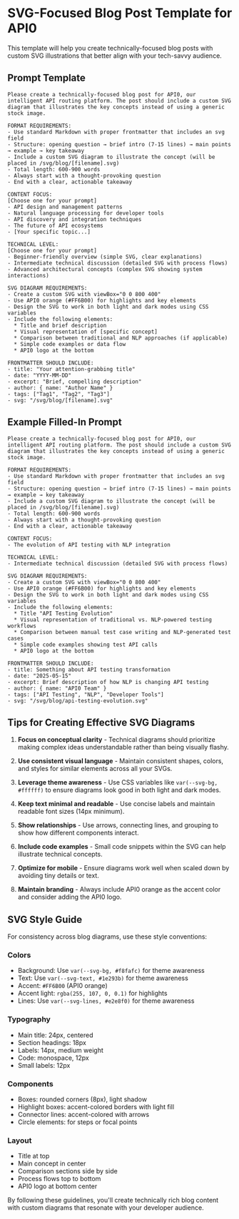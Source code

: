 # SVG-Focused Blog Post Template for API0

This template will help you create technically-focused blog posts with custom SVG illustrations that better align with your tech-savvy audience.

## Prompt Template

```
Please create a technically-focused blog post for API0, our intelligent API routing platform. The post should include a custom SVG diagram that illustrates the key concepts instead of using a generic stock image.

FORMAT REQUIREMENTS:
- Use standard Markdown with proper frontmatter that includes an svg field
- Structure: opening question → brief intro (7-15 lines) → main points → example → key takeaway
- Include a custom SVG diagram to illustrate the concept (will be placed in /svg/blog/[filename].svg)
- Total length: 600-900 words
- Always start with a thought-provoking question
- End with a clear, actionable takeaway

CONTENT FOCUS:
[Choose one for your prompt]
- API design and management patterns
- Natural language processing for developer tools
- API discovery and integration techniques
- The future of API ecosystems
- [Your specific topic...]

TECHNICAL LEVEL:
[Choose one for your prompt]
- Beginner-friendly overview (simple SVG, clear explanations)
- Intermediate technical discussion (detailed SVG with process flows)
- Advanced architectural concepts (complex SVG showing system interactions)

SVG DIAGRAM REQUIREMENTS:
- Create a custom SVG with viewBox="0 0 800 400"
- Use API0 orange (#FF6B00) for highlights and key elements
- Design the SVG to work in both light and dark modes using CSS variables
- Include the following elements:
  * Title and brief description
  * Visual representation of [specific concept]
  * Comparison between traditional and NLP approaches (if applicable)
  * Simple code examples or data flow
  * API0 logo at the bottom

FRONTMATTER SHOULD INCLUDE:
- title: "Your attention-grabbing title"
- date: "YYYY-MM-DD"
- excerpt: "Brief, compelling description"
- author: { name: "Author Name" }
- tags: ["Tag1", "Tag2", "Tag3"]
- svg: "/svg/blog/[filename].svg"
```

## Example Filled-In Prompt

```
Please create a technically-focused blog post for API0, our intelligent API routing platform. The post should include a custom SVG diagram that illustrates the key concepts instead of using a generic stock image.

FORMAT REQUIREMENTS:
- Use standard Markdown with proper frontmatter that includes an svg field
- Structure: opening question → brief intro (7-15 lines) → main points → example → key takeaway
- Include a custom SVG diagram to illustrate the concept (will be placed in /svg/blog/[filename].svg)
- Total length: 600-900 words
- Always start with a thought-provoking question
- End with a clear, actionable takeaway

CONTENT FOCUS:
- The evolution of API testing with NLP integration

TECHNICAL LEVEL:
- Intermediate technical discussion (detailed SVG with process flows)

SVG DIAGRAM REQUIREMENTS:
- Create a custom SVG with viewBox="0 0 800 400"
- Use API0 orange (#FF6B00) for highlights and key elements
- Design the SVG to work in both light and dark modes using CSS variables
- Include the following elements:
  * Title "API Testing Evolution"
  * Visual representation of traditional vs. NLP-powered testing workflows
  * Comparison between manual test case writing and NLP-generated test cases
  * Simple code examples showing test API calls
  * API0 logo at the bottom

FRONTMATTER SHOULD INCLUDE:
- title: Something about API testing transformation
- date: "2025-05-15"
- excerpt: Brief description of how NLP is changing API testing
- author: { name: "API0 Team" }
- tags: ["API Testing", "NLP", "Developer Tools"]
- svg: "/svg/blog/api-testing-evolution.svg"
```

## Tips for Creating Effective SVG Diagrams

1. **Focus on conceptual clarity** - Technical diagrams should prioritize making complex ideas understandable rather than being visually flashy.

2. **Use consistent visual language** - Maintain consistent shapes, colors, and styles for similar elements across all your SVGs.

3. **Leverage theme awareness** - Use CSS variables like `var(--svg-bg, #ffffff)` to ensure diagrams look good in both light and dark modes.

4. **Keep text minimal and readable** - Use concise labels and maintain readable font sizes (14px minimum).

5. **Show relationships** - Use arrows, connecting lines, and grouping to show how different components interact.

6. **Include code examples** - Small code snippets within the SVG can help illustrate technical concepts.

7. **Optimize for mobile** - Ensure diagrams work well when scaled down by avoiding tiny details or text.

8. **Maintain branding** - Always include API0 orange as the accent color and consider adding the API0 logo.

## SVG Style Guide

For consistency across blog diagrams, use these style conventions:

### Colors
- Background: Use `var(--svg-bg, #f8fafc)` for theme awareness
- Text: Use `var(--svg-text, #1e293b)` for theme awareness
- Accent: `#FF6B00` (API0 orange)
- Accent light: `rgba(255, 107, 0, 0.1)` for highlights
- Lines: Use `var(--svg-lines, #e2e8f0)` for theme awareness

### Typography
- Main title: 24px, centered
- Section headings: 18px
- Labels: 14px, medium weight
- Code: monospace, 12px
- Small labels: 12px

### Components
- Boxes: rounded corners (8px), light shadow
- Highlight boxes: accent-colored borders with light fill
- Connector lines: accent-colored with arrows
- Circle elements: for steps or focal points

### Layout
- Title at top
- Main concept in center
- Comparison sections side by side
- Process flows top to bottom
- API0 logo at bottom center

By following these guidelines, you'll create technically rich blog content with custom diagrams that resonate with your developer audience.

